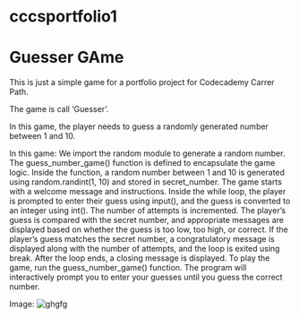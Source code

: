 # cccsportfolio1
# Guesser GAme
This is just a simple game for a portfolio project for Codecademy Carrer Path.

The game is call ‘Guesser’.

In this game, the player needs to guess a randomly generated number between 1 and 10.

In this game:
We import the random module to generate a random number.
The guess_number_game() function is defined to encapsulate the game logic.
Inside the function, a random number between 1 and 10 is generated using random.randint(1, 10) and stored in secret_number.
The game starts with a welcome message and instructions.
Inside the while loop, the player is prompted to enter their guess using input(), and the guess is converted to an integer using int().
The number of attempts is incremented.
The player’s guess is compared with the secret number, and appropriate messages are displayed based on whether the guess is too low, too high, or correct.
If the player’s guess matches the secret number, a congratulatory message is displayed along with the number of attempts, and the loop is exited using break.
After the loop ends, a closing message is displayed.
To play the game, run the guess_number_game() function. The program will interactively prompt you to enter your guesses until you guess the correct number.

Image:
![ghgfg](https://github.com/joelomar/cccsportfolio1/assets/7598467/f52c9760-e030-45f3-9d10-9a5da364af6f)
